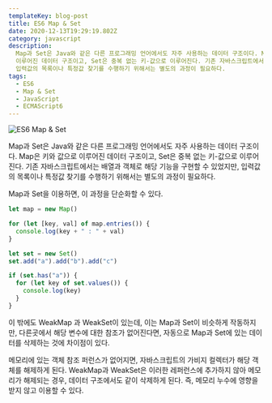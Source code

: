 ```yaml
---
templateKey: blog-post
title: ES6 Map & Set
date: 2020-12-13T19:29:19.802Z
category: javascript
description:
  Map과 Set은 Java와 같은 다른 프로그래밍 언어에서도 자주 사용하는 데이터 구조이다. Map은 키와 값으로
  이루어진 데이터 구조이고, Set은 중복 없는 키-값으로 이루어진다. 기존 자바스크립트에서는 배열과 객체로 해당 기능을 구현할 수 있었지만,
  입력값의 목록이나 특정값 찾기를 수행하기 위해서는 별도의 과정이 필요하다.
tags:
  - ES6
  - Map & Set
  - JavaScript
  - ECMAScript6
---
```


![ES6 Map & Set](/assets/es6.png "ES6 Map & Set")

Map과 Set은 Java와 같은 다른 프로그래밍 언어에서도 자주 사용하는 데이터 구조이다. Map은 키와 값으로 이루어진 데이터 구조이고, Set은 중복 없는 키-값으로 이루어진다. 기존 자바스크립트에서는 배열과 객체로 해당 기능을 구현할 수 있었지만, 입력값의 목록이나 특정값 찾기를 수행하기 위해서는 별도의 과정이 필요하다.

Map과 Set을 이용하면, 이 과정을 단순화할 수 있다.

```javascript
let map = new Map()

for (let [key, val] of map.entries()) {
  console.log(key + " : " + val)
}

let set = new Set()
set.add("a").add("b").add("c")

if (set.has("a")) {
  for (let key of set.values()) {
    console.log(key)
  }
}
```

이 밖에도 WeakMap 과 WeakSet이 있는데, 이는 Map과 Set이 비슷하게 작동하지만, 다른곳에서 해당 변수에 대한 참조가 없어진다면, 자동으로 Map과 Set에 있는 데이터를 삭제하는 것에 차이점이 있다.

메모리에 있는 객체 참조 퍼런스가 없어지면, 자바스크립트의 가비지 컬렉터가 해당 객체를 해제하게 된다. WeakMap과 WeakSet은 이러한 레퍼런스에 추가하지 않아 메모리가 해제되는 경우, 데이터 구조에서도 같이 삭제하게 된다. 즉, 메모리 누수에 영향을 받지 않고 이용할 수 있다.
